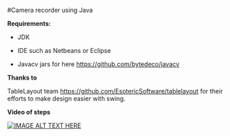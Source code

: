 #Camera recorder using Java

**Requirements:**

* JDK

* IDE such as Netbeans or Eclipse 

* Javacv jars for here https://github.com/bytedeco/javacv

**Thanks to**

TableLayout team https://github.com/EsotericSoftware/tablelayout for their efforts to make design easier with swing.

**Video of steps**

[![IMAGE ALT TEXT HERE](https://img.youtube.com/vi/-s9qqVPQngU/0.jpg)](https://www.youtube.com/watch?v=-s9qqVPQngU)


